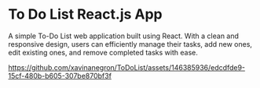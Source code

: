 # To Do List React.js App

A simple To-Do List web application built using React. With a clean and responsive design, users can efficiently manage their tasks, add new ones, edit existing ones, and remove completed tasks with ease.






https://github.com/xavinanegron/ToDoList/assets/146385936/edcdfde9-15cf-480b-b605-307be870bf3f

